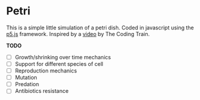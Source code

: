 # Petri
This is a simple little simulation of a petri dish. Coded in javascript using the [p5.js](https://p5js.org/) framework. Inspired by a [video](https://www.youtube.com/watch?v=jxGS3fKPKJA) by The Coding Train.

**TODO**
- [ ] Growth/shrinking over time mechanics
- [ ] Support for different species of cell
- [ ] Reproduction mechanics
- [ ] Mutation
- [ ] Predation
- [ ] Antibiotics resistance
